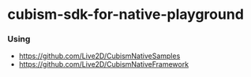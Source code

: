 cubism-sdk-for-native-playground
====================

### Using
- https://github.com/Live2D/CubismNativeSamples
- https://github.com/Live2D/CubismNativeFramework
